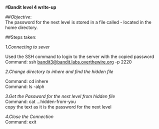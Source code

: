#**Bandit level 4 write-up**<br>

##*Objective*:<br>The password for the next level is stored in a file called - located in the home directory.<br>

##Steps taken:<br>

*1.Connecting to sever* <br>

Used the SSH command to login to the server with the copied password<br>
Command: ssh bandit3@bandit.labs.overthewire.org -p 2220<br>

*2.Change directory to inhere and find the hidden file* <br>

Command: cd inhere<br>
Command: ls -alph<br>

*3.Get the Password for the next level from hidden file*<br>
Command: cat ...hidden-from-you <br>
copy the text as it is the password for the next level

*4.Close the Connection*<br>
Command: exit
